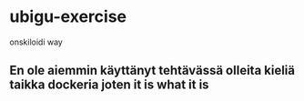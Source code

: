 # ubigu-exercise
onskiloidi way

## En ole aiemmin käyttänyt tehtävässä olleita kieliä taikka dockeria joten it is what it is
